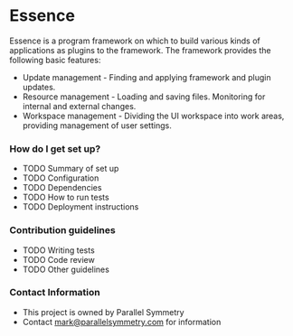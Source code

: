 # Essence #

Essence is a program framework on which to build various kinds of 
applications as plugins to the framework. The framework provides
the following basic features:

* Update management - Finding and applying framework and plugin updates.
* Resource management - Loading and saving files. Monitoring for internal 
  and external changes.
* Workspace management - Dividing the UI workspace into work areas, 
  providing management of user settings.

### How do I get set up? ###

* TODO Summary of set up
* TODO Configuration
* TODO Dependencies
* TODO How to run tests
* TODO Deployment instructions

### Contribution guidelines ###

* TODO Writing tests
* TODO Code review
* TODO Other guidelines

### Contact Information ###

* This project is owned by Parallel Symmetry
* Contact mark@parallelsymmetry.com for information
